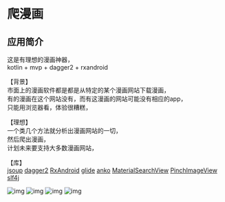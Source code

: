# 爬漫画

## 应用简介
这是有理想的漫画神器，  
kotlin + mvp + dagger2 + rxandroid  

【背景】  
市面上的漫画软件都是都是从特定的某个漫画网站下载漫画，  
有的漫画在这个网站没有，而有这漫画的网站可能没有相应的app，  
只能用浏览器看，体验很糟糕，  

【理想】  
一个类几个方法就分析出漫画网站的一切，  
然后爬出漫画，  
计划未来要支持大多数漫画网站，  

【库】  
[jsoup](https://github.com/jhy/jsoup)
[dagger2](https://github.com/google/dagger)
[RxAndroid](https://github.com/ReactiveX/RxAndroid)
[glide](https://github.com/bumptech/glide)
[anko](https://github.com/Kotlin/anko)
[MaterialSearchView](https://github.com/MiguelCatalan/MaterialSearchView)
[PinchImageView](https://github.com/boycy815/PinchImageView)
[slf4j](https://github.com/qos-ch/slf4j)

![img](screenshots/genre.jpg)
![img](screenshots/search.jpg)
![img](screenshots/detail.jpg)
![img](screenshots/image.jpg)
